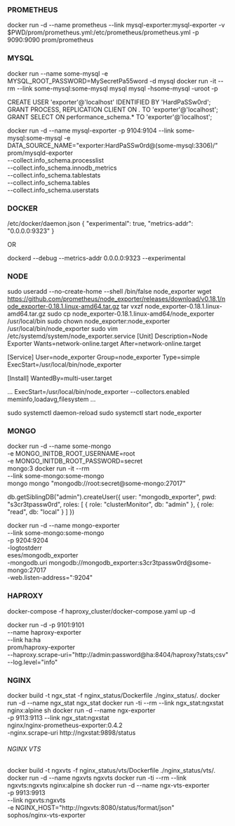 ### PROMETHEUS
docker run -d --name prometheus --link mysql-exporter:mysql-exporter -v $PWD/prom/prometheus.yml:/etc/prometheus/prometheus.yml -p 9090:9090 prom/prometheus

### MYSQL
docker run --name some-mysql -e MYSQL_ROOT_PASSWORD=MySecretPa55word -d mysql
docker run -it --rm  --link some-mysql:some-mysql mysql mysql -hsome-mysql -uroot -p

CREATE USER 'exporter'@'localhost' IDENTIFIED BY 'HardPaSSw0rd';
GRANT PROCESS, REPLICATION CLIENT ON *.* TO 'exporter'@'localhost';
GRANT SELECT ON performance_schema.* TO 'exporter'@'localhost';

docker run -d --name mysql-exporter -p 9104:9104 --link some-mysql:some-mysql -e DATA_SOURCE_NAME="exporter:HardPaSSw0rd@(some-mysql:3306)/" prom/mysqld-exporter \
--collect.info_schema.processlist \
--collect.info_schema.innodb_metrics \
--collect.info_schema.tablestats \
--collect.info_schema.tables \
--collect.info_schema.userstats

### DOCKER

/etc/docker/daemon.json
{
	"experimental": true,
	"metrics-addr": "0.0.0.0:9323"
}

OR

dockerd --debug --metrics-addr 0.0.0.0:9323 --experimental

### NODE

sudo useradd --no-create-home --shell /bin/false node_exporter
wget https://github.com/prometheus/node_exporter/releases/download/v0.18.1/node_exporter-0.18.1.linux-amd64.tar.gz
tar vxzf node_exporter-0.18.1.linux-amd64.tar.gz
sudo cp node_exporter-0.18.1.linux-amd64/node_exporter /usr/local/bin
sudo chown node_exporter:node_exporter /usr/local/bin/node_exporter
sudo vim /etc/systemd/system/node_exporter.service
[Unit]
Description=Node Exporter
Wants=network-online.target
After=network-online.target

[Service]
User=node_exporter
Group=node_exporter
Type=simple
ExecStart=/usr/local/bin/node_exporter

[Install]
WantedBy=multi-user.target

…
ExecStart=/usr/local/bin/node_exporter --collectors.enabled meminfo,loadavg,filesystem
…

sudo systemctl daemon-reload
sudo systemctl start node_exporter

### MONGO

docker run -d --name some-mongo \
    -e MONGO_INITDB_ROOT_USERNAME=root \
    -e MONGO_INITDB_ROOT_PASSWORD=secret \
    mongo:3
docker run -it --rm \
    --link some-mongo:some-mongo \
    mongo mongo "mongodb://root:secret@some-mongo:27017"

db.getSiblingDB("admin").createUser({
    user: "mongodb_exporter",
    pwd: "s3cr3tpassw0rd",
    roles: [
        { role: "clusterMonitor", db: "admin" },
        { role: "read", db: "local" }
    ]
})

docker run -d --name mongo-exporter \
    --link some-mongo:some-mongo \
    -p 9204:9204 \
    -logtostderr \
    eses/mongodb_exporter  \
    -mongodb.uri mongodb://mongodb_exporter:s3cr3tpassw0rd@some-mongo:27017 \
    -web.listen-address=":9204"

### HAPROXY

docker-compose -f haproxy_cluster/docker-compose.yaml up -d

docker run -d -p 9101:9101 \
    --name haproxy-exporter \
    --link ha:ha \
    prom/haproxy-exporter \
    --haproxy.scrape-uri="http://admin:password@ha:8404/haproxy?stats;csv" \
    --log.level="info"

### NGINX

docker build -t ngx_stat -f nginx_status/Dockerfile ./nginx_status/.
docker run -d --name ngx_stat ngx_stat
docker run -ti --rm --link ngx_stat:ngxstat nginx:alpine sh
docker run -d --name ngx-exporter \
    -p 9113:9113 --link ngx_stat:ngxstat  \
    nginx/nginx-prometheus-exporter:0.4.2 \
    -nginx.scrape-uri http://ngxstat:9898/status

###### NGINX VTS
docker build -t ngxvts -f nginx_status/vts/Dockerfile ./nginx_status/vts/.
docker run -d --name ngxvts ngxvts
docker run -ti --rm --link ngxvts:ngxvts nginx:alpine sh
docker run -d --name ngx-vts-exporter \
    -p 9913:9913 \
    --link ngxvts:ngxvts \
    -e NGINX_HOST="http://ngxvts:8080/status/format/json" \
    sophos/nginx-vts-exporter